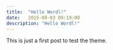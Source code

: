 ```yaml
---
title:  "Hello Wordl!"
date:   2015-09-03 09:19:00
description: "Hello Wordl!"
---
```


This is just a first post to test the theme.
